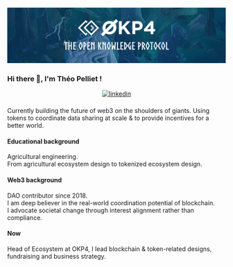 ![banner](https://raw.githubusercontent.com/okp4/.github/main/profile/static/okp4-banner-v2.webp)

### Hi there 👋, I'm Théo Pelliet !

<div align="center">
<a href="https://www.linkedin.com/in/theo-pelliet/" target="_blank">
<img src=https://img.shields.io/badge/linkedin-%231E77B5.svg?&style=for-the-badge&logo=linkedin&logoColor=white alt=linkedin style="margin-bottom: 5px;" />
</a>
</div>
<br>
Currently building the future of web3 on the shoulders of giants.
Using tokens to coordinate data sharing at scale & to provide incentives for a better world.

#### Educational background
Agricultural engineering. <br>
From agricultural ecosystem design to tokenized ecosystem design.

#### Web3 background
DAO contributor since 2018. <br>
I am deep believer in the real-world coordination potential of blockchain. <br>
I advocate societal change through interest alignment rather than compliance.

#### Now
Head of Ecosystem at OKP4, I lead blockchain & token-related designs, fundraising and business strategy.

<!--
**tpelliet/tpelliet** is a ✨ _special_ ✨ repository because its `README.md` (this file) appears on your GitHub profile.

Here are some ideas to get you started:

- 🔭 I’m currently working on ...
- 🌱 I’m currently learning ...
- 👯 I’m looking to collaborate on ...
- 🤔 I’m looking for help with ...
- 💬 Ask me about ...
- 📫 How to reach me: ...
- 😄 Pronouns: ...
- ⚡ Fun fact: ...
-->
